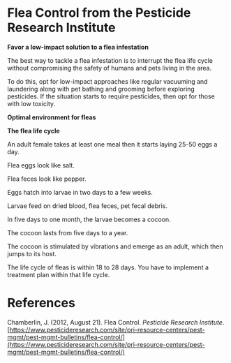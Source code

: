 # Flea Control from the Pesticide Research Institute

**Favor a low-impact solution to a flea infestation**

The best way to tackle a flea infestation is to interrupt the flea life cycle without compromising the safety of humans and pets living in the area.

To do this, opt for low-impact approaches like regular vacuuming and laundering along with pet bathing and grooming before exploring pesticides. If the situation starts to require pesticides, then opt for those with low toxicity.

**Optimal environment for fleas**

**The flea life cycle**

An adult female takes at least one meal then it starts laying 25-50 eggs a day.

Flea eggs look like salt.

Flea feces look like pepper.

Eggs hatch into larvae in two days to a few weeks.

Larvae feed on dried blood, flea feces, pet fecal debris.

In five days to one month, the larvae becomes a cocoon.

The cocoon lasts from five days to a year.

The cocoon is stimulated by vibrations and emerge as an adult, which then jumps to its host.

The life cycle of fleas is within 18 to 28 days. You have to implement a treatment plan within that life cycle.

# References

Chamberlin, J. (2012, August 21). Flea Control. *Pesticide Research Institute*. [https://www.pesticideresearch.com/site/pri-resource-centers/pest-mgmt/pest-mgmt-bulletins/flea-control/](https://www.pesticideresearch.com/site/pri-resource-centers/pest-mgmt/pest-mgmt-bulletins/flea-control/)

